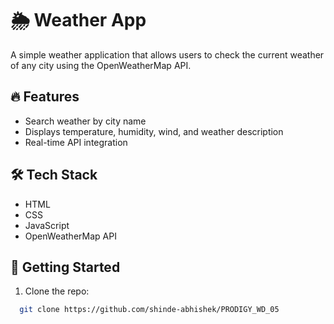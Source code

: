 # 🌦️ Weather App

A simple weather application that allows users to check the current weather of any city using the OpenWeatherMap API.

## 🔥 Features
- Search weather by city name
- Displays temperature, humidity, wind, and weather description
- Real-time API integration

## 🛠️ Tech Stack
- HTML
- CSS
- JavaScript
- OpenWeatherMap API

## 🚀 Getting Started
1. Clone the repo:
 ```bash
   git clone https://github.com/shinde-abhishek/PRODIGY_WD_05
